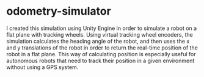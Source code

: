# odometry-simulator

I created this simulation using Unity Engine in order to simulate a robot on a flat plane with tracking wheels. Using virtual tracking wheel encoders, the simulation calculates the heading angle of the robot, and then uses the x and y translations of the robot in order to return the real-time position of the robot in a flat plane. This way of calculating position is especially useful for autonomous robots that need to track their position in a given environment without using a GPS system.
